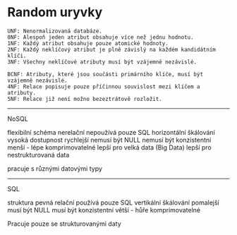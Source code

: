 
# Random uryvky


    UNF: Nenormalizovaná databáze.
    0NF: Alespoň jeden atribut obsahuje více než jednu hodnotu.
    1NF: Každý atribut obsahuje pouze atomické hodnoty.
    2NF: Každý neklíčový atribut je plně závislý na každém kandidátním klíči.
    3NF: Všechny neklíčové atributy musí být vzájemně nezávislé.

    BCNF: Atributy, které jsou součásti primárního klíče, musí být vzájemně nezávislé. 
    4NF: Relace popisuje pouze příčinnou souvislost mezi klíčem a atributy.
    5NF: Relace již není možno bezeztrátově rozložit.

---

NoSQL

flexibilní schéma
nerelační 
nepoužívá pouze SQL
horizontální škálování
vysoká dostupnost
rychlejší
nemusí být NULL
nemusí být konzistentní
menší - lépe komprimovatelné
lepší pro velká data (Big Data)
lepší pro nestrukturovaná data 

pracuje s různými datovými typy 

---

SQL 

struktura pevná
relační 
používá pouze SQL 
vertikální škálování
pomalejší
musí být NULL
musí být konzistentní
větší - hůře komprimovatelné

Pracuje pouze se strukturovanými daty

